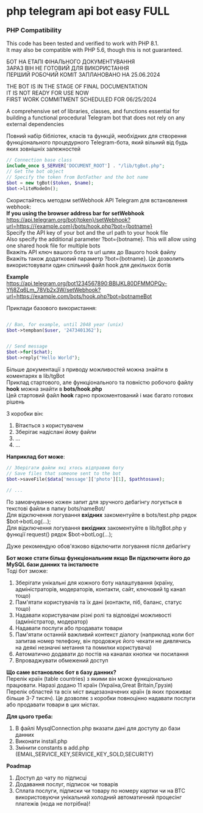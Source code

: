 # php telegram api bot easy FULL

### PHP Compatibility  
This code has been tested and verified to work with PHP 8.1.  
It may also be compatible with PHP 5.6, though this is not guaranteed.  

БОТ НА ЕТАПІ ФІНАЛЬНОГО ДОКУМЕНТУВАННЯ  
ЗАРАЗ ВІН НЕ ГОТОВИЙ ДЛЯ ВИКОРИСТАННЯ  
ПЕРШИЙ РОБОЧИЙ КОМІТ ЗАПЛАНОВАНО НА 25.06.2024  

THE BOT IS IN THE STAGE OF FINAL DOCUMENTATION  
IT IS NOT READY FOR USE NOW  
FIRST WORK COMMITMENT SCHEDULED FOR 06/25/2024  

A comprehensive set of libraries, classes, and functions essential for building a functional procedural Telegram bot that does not rely on any external dependencies

Повний набір бібліотек, класів та функцій, необхідних для створення функціонального процедурного Telegram-бота, який вільний від будь яких зовнішніх залежностей

```php
// Connection base class
include_once $_SERVER['DOCUMENT_ROOT'] . "/lib/tgBot.php";
// Get the bot object
// Specify the token from BotFather and the bot name
$bot = new tgBot($token, $name);
$bot->liteModeOn();
```

Скористайтесь методом setWebhook API Telegram для встановлення webhook:  
**If you using the browser address bar for setWebhook**  
https://api.telegram.org/bot{token}/setWebhook?url=https://{example.com}/bots/hook.php?bot={botname}  
Specify the API key of your bot and the url path to your hook file  
Also specify the additional parameter ?bot={botname}. This will allow using one shared hook file for multiple bots  
Вкажіть API ключ вашого бота та url шлях до Вашого hook файлу  
Вкажіть також додатковий параметр ?bot={botname}. Це дозволить використовувати один спільний файл hook для декількох ботів  

**Example**  
https://api.telegram.org/bot1234567890:BBIJKL80DFMMOPQy-Yfj8Zq6Lm_78Vb2x3W/setWebhook?url=https://example.com/bots/hook.php?bot=botnameBot  

Приклади базового використання:
```php

// Ban, for example, until 2048 year (unix)
$bot->tempban($user, '2473401362');


// Send message
$bot->for($chat);
$bot->reply("Hello World");


```


Більше документації з приводу можливостей можна знайти в коментарях в lib/tgBot  
Приклад стартового, але функціонального та повністю робочого файлу **hook** можна знайти в 
**bots/hook.php**  
Цей стартовий файл **hook** гарно прокоментований і має багато готових рішень  

З коробки він:  
1. Вітається з користувачем
2. Зберігає надіслані йому файли
3. ...
4. ...


**Наприклад бот може**: 
```php
// Зберігати файли які хтось відправив боту
// Save files that someone sent to the bot
$bot->saveFile($data['message']['photo'][1], $pathtosave);

// ...

```


По замовчуванню кожен запит для зручного дебагінгу логується в текстові файли в папку bots/nameBot/  
Для відключення логування **вхідних** закоментуйте в bots/test.php рядок $bot->botLog(...);  
Для відключення логування **вихідних** закоментуйте в lib/tgBot.php у функції request() рядок $bot->botLog(...);  

Дуже рекомендую обов'язково відключити логування після дебагінгу  


**Бот може стати більш функціональним якщо Ви підключити його до MySQL бази данних та інсталюєте**  
Тоді бот зможе:
1. Зберігати унікальні для кожного боту налаштування (країну, адміністраторів, модераторів, контакти, сайт, ключовий tg канал тощо)
2. Пам'ятати користувачів та їх дані (контакти, піб, баланс, статус тощо)
3. Надавати користувачам різні ролі та відповідні можливості (адміністратор, модератор)
3. Надавати послуги або продавати товари
4. Пам'ятати останній важливий контекст діалогу (наприклад коли бот запитав номер телефону, він продовжує його чекати не дивлячись на деякі незначні метання та помилки користувача)
5. Автоматично додавати до постів на каналах кнопки чи посилання
6. Впроваджувати обмежений доступ


**Що саме встановлює бот в базу данних?**  
Перелік країн (table countries) з якими він може функціонально працювати. Наразі додано 11 країн (Україна,Great Britain,Грузія)  
Перелік областей та всіх міст вищезазначених країн (в яких проживає більше 3-7 тисяч). Це дозволяє з коробки повноцінно надавати послуги або продавати товари в цих містах.  


**Для цього треба:**  
1. В файлі MysqlConnection.php вказати дані для доступу до бази данних
2. Виконати install.php
3. Змінити constants в add.php (EMAIL,SERVICE_KEY,SERVICE_KEY_SOLD,SECURITY)


**Poadmap**  
1. Доступ до чату по підписці
2. Додавання послуг, підписок чи товарів
3. Сплата послуги, підписки чи товару по номеру картки чи на BTC використовуючи унікальний холодний автоматичний процесінг платежів (нода не потрібна)!
